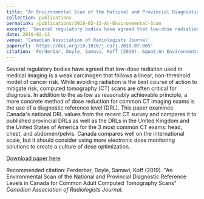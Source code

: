 ```yaml
---
title: "An Environmental Scan of the National and Provincial Diagnostic Reference Levels in Canada for Common Adult Computed Tomography Scans"
collection: publications
permalink: /publications/2019-02-13-An-Environmental-Scan
excerpt: 'Several regulatory bodies have agreed that low-dose radiation used in medical imaging is a weak carcinogen that follows a linear, non-threshold model of cancer risk. While avoiding radiation is the best course of action to mitigate risk, computed tomography (CT) scans are often critical for diagnosis. In addition to the as low as reasonably achievable principle, a more concrete method of dose reduction for common CT imaging exams is the use of a diagnostic reference level (DRL). This paper examines Canada's national DRL values from the recent CT survey and compares it to published provincial DRLs as well as the DRLs in the United Kingdom and the United States of America for the 3 most common CT exams: head, chest, and abdomen/pelvis. Canada compares well on the international scale, but it should consider using more electronic dose monitoring solutions to create a culture of dose optimization.'
date: 2019-02-13
venue: 'Canadian Association of Radiologists Journal'
paperurl: 'https://doi.org/10.1016/j.carj.2018.07.005'
citation: 'Ferderbar, Doyle, Samavi, Koff (2019). &quot;An Environmental Scan of the National and Provincial Diagnostic Reference Levels in Canada for Common Adult Computed Tomography Scans&quot; <i>Canadian Association of Radiologists Journal</i>.'
---
```

Several regulatory bodies have agreed that low-dose radiation used in medical imaging is a weak carcinogen that follows a linear, non-threshold model of cancer risk. While avoiding radiation is the best course of action to mitigate risk, computed tomography (CT) scans are often critical for diagnosis. In addition to the as low as reasonably achievable principle, a more concrete method of dose reduction for common CT imaging exams is the use of a diagnostic reference level (DRL). This paper examines Canada's national DRL values from the recent CT survey and compares it to published provincial DRLs as well as the DRLs in the United Kingdom and the United States of America for the 3 most common CT exams: head, chest, and abdomen/pelvis. Canada compares well on the international scale, but it should consider using more electronic dose monitoring solutions to create a culture of dose optimization.

[Download paper here](https://doi.org/10.1016/j.carj.2018.07.005)

Recommended citation: Ferderbar, Doyle, Samavi, Koff (2019). &quot;An Environmental Scan of the National and Provincial Diagnostic Reference Levels in Canada for Common Adult Computed Tomography Scans&quot; <i>Canadian Association of Radiologists Journal</i>.
